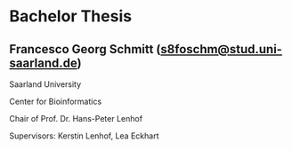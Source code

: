 # Bachelor Thesis
## Francesco Georg Schmitt (s8foschm@stud.uni-saarland.de)

Saarland University

Center for Bioinformatics

Chair of Prof. Dr. Hans-Peter Lenhof

Supervisors: Kerstin Lenhof, Lea Eckhart
